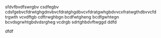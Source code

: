 sfdvfbvdfswrgbv csdfegbv cdsfgebvcfdrwtghgdnvbvcfdratghgdbvcvfdratgwhgbdvvcxfratwgthdbvvcfdtrgwth vcvdftgb cdftrwghbgn bcdfwtgheng bcdfgwhtegn bcvdsgrwhtgbdvdsrgheg vcdrgb sdrtghbdvftwggd
ddfd

dfdf
